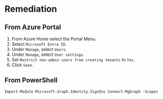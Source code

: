 # Remediation

## From Azure Portal

1. From Azure Home select the Portal Menu.
2. Select `Microsoft Entra ID`.
3. Under `Manage`, select `Users`.
4. Under `Manage`, select `User settings`.
5. Set `Restrict non-admin users from creating tenants` to `Yes`.
6. Click `Save`.

## From PowerShell

```ps
Import-Module Microsoft.Graph.Identity.SignIns Connect-MgGraph -Scopes 'Policy.ReadWrite.Authorization' Select-MgProfile -Name beta $params = @{ DefaultUserRolePermissions = @{ AllowedToCreateTenants = $false } } Update-MgPolicyAuthorizationPolicy -AuthorizationPolicyId -BodyParameter $params
```
